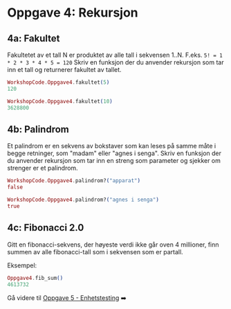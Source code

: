 # Oppgave 4: Rekursjon

## 4a: Fakultet
Fakultetet av et tall N er produktet av alle tall i sekvensen 1..N. 
F.eks. `5! = 1 * 2 * 3 * 4 * 5 = 120`
Skriv en funksjon der du anvender rekursjon som tar inn et tall og returnerer fakultet av tallet.

```elixir
WorkshopCode.Oppgave4.fakultet(5)
120

WorkshopCode.Oppgave4.fakultet(10)
3628800
```

## 4b: Palindrom
Et palindrom er en sekvens av bokstaver som kan leses på samme måte i begge retninger, som "madam" eller "agnes i senga". 
Skriv en funksjon der du anvender rekursjon som tar inn en streng som parameter og sjekker om strenger er et palindrom. 

```elixir
WorkshopCode.Oppgave4.palindrom?("apparat")
false

WorkshopCode.Oppgave4.palindrom?("agnes i senga")
true
```

## 4c: Fibonacci 2.0

Gitt en fibonacci-sekvens, der høyeste verdi ikke går oven 4 millioner, finn summen av alle fibonacci-tall som i sekvensen som er partall. 

Eksempel:
```elixir
Oppgave4.fib_sum()
4613732
```

Gå videre til [Oppgave 5 - Enhetstesting](./oppgave5.md) :arrow_right:
